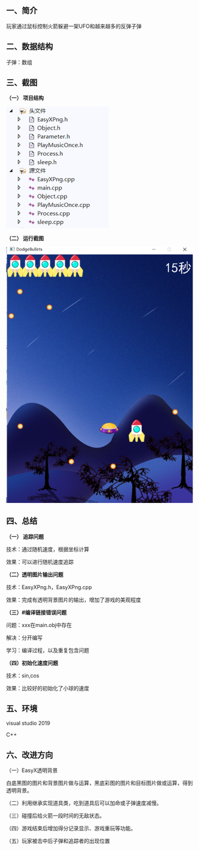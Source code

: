 ## 一、简介

玩家通过鼠标控制火箭躲避一架UFO和越来越多的反弹子弹

## 二、数据结构

子弹：数组

## 三、截图

**（一） 项目结构**

![项目结构](https://github.com/imrewang/DodgeBullets/blob/main/DodgeBullets%E9%A1%B9%E7%9B%AE%E7%BB%93%E6%9E%84.png?raw=true)

**（二） 运行截图**

![运行截图](https://github.com/imrewang/DodgeBullets/blob/main/DodgeBullets%E8%BF%90%E8%A1%8C%E6%88%AA%E5%9B%BE.png?raw=true)

## 四、总结

**（一） 追踪问题**

技术：通过随机速度，根据坐标计算

效果：可以进行随机速度追踪

**（二）透明图片输出问题**

技术：EasyXPng.h，EasyXPng.cpp

效果：完成有透明背景图片的输出，增加了游戏的美观程度

**（三）#编译链接错误问题**

问题：xxx在main.obj中存在

解决：分开编写

学习：编译过程，以及重复包含问题

**（四）初始化速度问题**

技术：sin,cos

效果：比较好的初始化了小球的速度

## 五、环境

visual studio 2019

C++

## 六、改进方向

（一）EasyX透明背景

白底黑图的图片和背景图片做与运算，黑底彩图的图片和目标图片做或运算，得到透明背景。

（二）利用继承实现道具类，吃到道具后可以加命或子弹速度减慢。

（三）碰撞后给火箭一段时间的无敌状态。

（四）游戏结束后增加得分记录显示、游戏重玩等功能。

（五）玩家被击中后子弹和追踪者的出现位置
